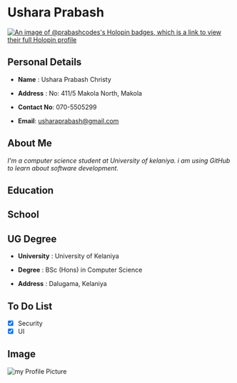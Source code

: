 # Ushara Prabash

[![An image of @prabashcodes's Holopin badges, which is a link to view their full Holopin profile](https://holopin.me/prabashcodes)](https://holopin.io/@prabashcodes)


## Personal Details

* **Name** : Ushara Prabash Christy

* **Address** : No: 411/5  Makola North, Makola

* **Contact No**: 070-5505299

* **Email**: usharaprabash@gmail.com

## About Me

*I'm a computer science student at University of kelaniya. i am using GitHub to learn about software development.*




## Education 



## School


## UG Degree

* **University** : University of Kelaniya 

* **Degree** : BSc (Hons) in Computer Science 

* **Address** : Dalugama, Kelaniya

## To Do List

* [x] Security
* [x] UI

## Image

![my Profile Picture](https://avatars.githubusercontent.com/u/120437932?v=4)


